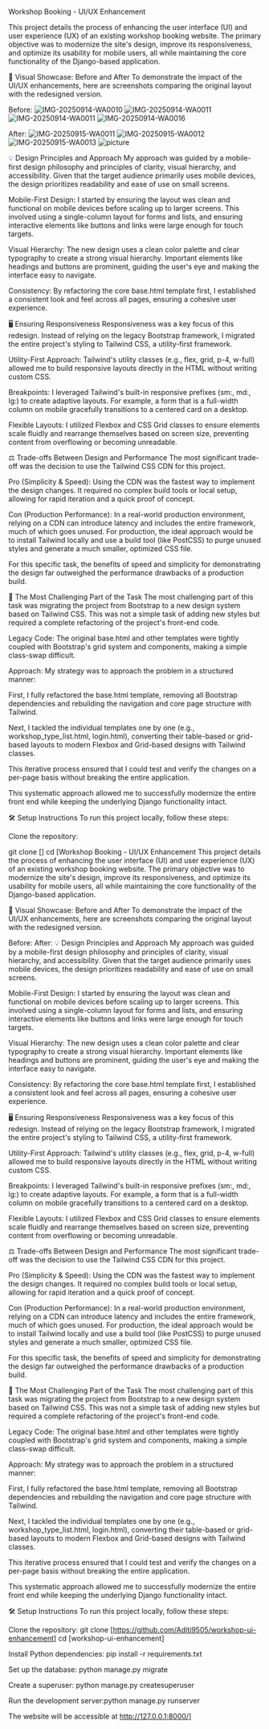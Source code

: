 Workshop Booking - UI/UX Enhancement

This project details the process of enhancing the user interface (UI) and user experience (UX) of an existing workshop booking website. The primary objective was to modernize the site's design, improve its responsiveness, and optimize its usability for mobile users, all while maintaining the core functionality of the Django-based application.

📸 Visual Showcase: Before and After
To demonstrate the impact of the UI/UX enhancements, here are screenshots comparing the original layout with the redesigned version.

Before:
![IMG-20250914-WA0010](https://github.com/user-attachments/assets/3ae1ccc4-be83-4e99-9b5e-c2919b11839e)
![IMG-20250914-WA0011](https://github.com/user-attachments/assets/1aba8018-bfd7-426f-a502-91b88cedf9eb)
![IMG-20250914-WA0011](https://github.com/user-attachments/assets/8bed2b99-d62e-4bd7-adbd-25207270f797)
![IMG-20250914-WA0016](https://github.com/user-attachments/assets/cc883bf3-0dae-4122-9518-3b228f181209)

After:
![IMG-20250915-WA0011](https://github.com/user-attachments/assets/956d3688-ec45-4e60-93b1-609423abcdfa)
![IMG-20250915-WA0012](https://github.com/user-attachments/assets/c9b38cb3-ff7c-44d3-a21a-96907973cacf)
![IMG-20250915-WA0013](https://github.com/user-attachments/assets/784d09f9-132e-40fa-9eee-51c7cad79ff4)
![picture](https://github.com/user-attachments/assets/cac49419-b5af-4c24-b593-6fa17a1c6d95)


💡 Design Principles and Approach
My approach was guided by a mobile-first design philosophy and principles of clarity, visual hierarchy, and accessibility. Given that the target audience primarily uses mobile devices, the design prioritizes readability and ease of use on small screens.

Mobile-First Design: I started by ensuring the layout was clean and functional on mobile devices before scaling up to larger screens. This involved using a single-column layout for forms and lists, and ensuring interactive elements like buttons and links were large enough for touch targets.

Visual Hierarchy: The new design uses a clean color palette and clear typography to create a strong visual hierarchy. Important elements like headings and buttons are prominent, guiding the user's eye and making the interface easy to navigate.

Consistency: By refactoring the core base.html template first, I established a consistent look and feel across all pages, ensuring a cohesive user experience.

🖥️ Ensuring Responsiveness
Responsiveness was a key focus of this redesign. Instead of relying on the legacy Bootstrap framework, I migrated the entire project's styling to Tailwind CSS, a utility-first framework.

Utility-First Approach: Tailwind's utility classes (e.g., flex, grid, p-4, w-full) allowed me to build responsive layouts directly in the HTML without writing custom CSS.

Breakpoints: I leveraged Tailwind's built-in responsive prefixes (sm:, md:, lg:) to create adaptive layouts. For example, a form that is a full-width column on mobile gracefully transitions to a centered card on a desktop.

Flexible Layouts: I utilized Flexbox and CSS Grid classes to ensure elements scale fluidly and rearrange themselves based on screen size, preventing content from overflowing or becoming unreadable.

⚖️ Trade-offs Between Design and Performance
The most significant trade-off was the decision to use the Tailwind CSS CDN for this project.

Pro (Simplicity & Speed): Using the CDN was the fastest way to implement the design changes. It required no complex build tools or local setup, allowing for rapid iteration and a quick proof of concept.

Con (Production Performance): In a real-world production environment, relying on a CDN can introduce latency and includes the entire framework, much of which goes unused. For production, the ideal approach would be to install Tailwind locally and use a build tool (like PostCSS) to purge unused styles and generate a much smaller, optimized CSS file.

For this specific task, the benefits of speed and simplicity for demonstrating the design far outweighed the performance drawbacks of a production build.

🚧 The Most Challenging Part of the Task
The most challenging part of this task was migrating the project from Bootstrap to a new design system based on Tailwind CSS. This was not a simple task of adding new styles but required a complete refactoring of the project's front-end code.

Legacy Code: The original base.html and other templates were tightly coupled with Bootstrap's grid system and components, making a simple class-swap difficult.

Approach: My strategy was to approach the problem in a structured manner:

First, I fully refactored the base.html template, removing all Bootstrap dependencies and rebuilding the navigation and core page structure with Tailwind.

Next, I tackled the individual templates one by one (e.g., workshop_type_list.html, login.html), converting their table-based or grid-based layouts to modern Flexbox and Grid-based designs with Tailwind classes.

This iterative process ensured that I could test and verify the changes on a per-page basis without breaking the entire application.

This systematic approach allowed me to successfully modernize the entire front end while keeping the underlying Django functionality intact.

🛠️ Setup Instructions
To run this project locally, follow these steps:

Clone the repository:

git clone []
cd [Workshop Booking - UI/UX Enhancement
This project details the process of enhancing the user interface (UI) and user experience (UX) of an existing workshop booking website. The primary objective was to modernize the site's design, improve its responsiveness, and optimize its usability for mobile users, all while maintaining the core functionality of the Django-based application.

📸 Visual Showcase: Before and After
To demonstrate the impact of the UI/UX enhancements, here are screenshots comparing the original layout with the redesigned version.

Before:
After:
💡 Design Principles and Approach
My approach was guided by a mobile-first design philosophy and principles of clarity, visual hierarchy, and accessibility. Given that the target audience primarily uses mobile devices, the design prioritizes readability and ease of use on small screens.

Mobile-First Design: I started by ensuring the layout was clean and functional on mobile devices before scaling up to larger screens. This involved using a single-column layout for forms and lists, and ensuring interactive elements like buttons and links were large enough for touch targets.

Visual Hierarchy: The new design uses a clean color palette and clear typography to create a strong visual hierarchy. Important elements like headings and buttons are prominent, guiding the user's eye and making the interface easy to navigate.

Consistency: By refactoring the core base.html template first, I established a consistent look and feel across all pages, ensuring a cohesive user experience.

🖥️ Ensuring Responsiveness
Responsiveness was a key focus of this redesign. Instead of relying on the legacy Bootstrap framework, I migrated the entire project's styling to Tailwind CSS, a utility-first framework.

Utility-First Approach: Tailwind's utility classes (e.g., flex, grid, p-4, w-full) allowed me to build responsive layouts directly in the HTML without writing custom CSS.

Breakpoints: I leveraged Tailwind's built-in responsive prefixes (sm:, md:, lg:) to create adaptive layouts. For example, a form that is a full-width column on mobile gracefully transitions to a centered card on a desktop.

Flexible Layouts: I utilized Flexbox and CSS Grid classes to ensure elements scale fluidly and rearrange themselves based on screen size, preventing content from overflowing or becoming unreadable.

⚖️ Trade-offs Between Design and Performance
The most significant trade-off was the decision to use the Tailwind CSS CDN for this project.

Pro (Simplicity & Speed): Using the CDN was the fastest way to implement the design changes. It required no complex build tools or local setup, allowing for rapid iteration and a quick proof of concept.

Con (Production Performance): In a real-world production environment, relying on a CDN can introduce latency and includes the entire framework, much of which goes unused. For production, the ideal approach would be to install Tailwind locally and use a build tool (like PostCSS) to purge unused styles and generate a much smaller, optimized CSS file.

For this specific task, the benefits of speed and simplicity for demonstrating the design far outweighed the performance drawbacks of a production build.

🚧 The Most Challenging Part of the Task
The most challenging part of this task was migrating the project from Bootstrap to a new design system based on Tailwind CSS. This was not a simple task of adding new styles but required a complete refactoring of the project's front-end code.

Legacy Code: The original base.html and other templates were tightly coupled with Bootstrap's grid system and components, making a simple class-swap difficult.

Approach: My strategy was to approach the problem in a structured manner:

First, I fully refactored the base.html template, removing all Bootstrap dependencies and rebuilding the navigation and core page structure with Tailwind.

Next, I tackled the individual templates one by one (e.g., workshop_type_list.html, login.html), converting their table-based or grid-based layouts to modern Flexbox and Grid-based designs with Tailwind classes.

This iterative process ensured that I could test and verify the changes on a per-page basis without breaking the entire application.

This systematic approach allowed me to successfully modernize the entire front end while keeping the underlying Django functionality intact.

🛠️ Setup Instructions
To run this project locally, follow these steps:

Clone the repository: git clone [https://github.com/Aditi9505/workshop-ui-enhancement]
cd [workshop-ui-enhancement]

Install Python dependencies: pip install -r requirements.txt

Set up the database: python manage.py migrate

Create a superuser: python manage.py createsuperuser

Run the development server:python manage.py runserver

The website will be accessible at http://127.0.0.1:8000/]

